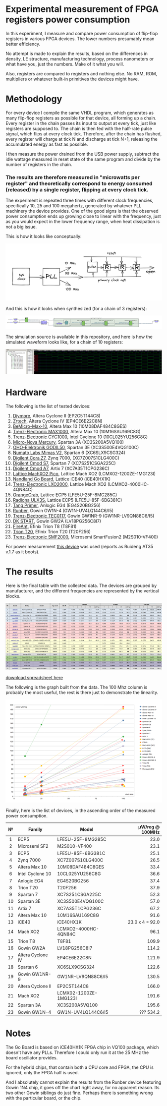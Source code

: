 # Experimental measurement of FPGA registers power consumption

In this experiment, I measure and compare power consumption of flip-flop registers in various FPGA devices. The lower numbers presumably mean better efficiency.

No attempt is made to explain the results, based on the differences in density, LE structure, manufacturing technology, process nanometers or what have you, just the numbers. Make of it what you will.

Also, registers are compared to registers and nothing else. No RAM, ROM, multipliers or whatever built-in primitives the devices might have.

# Methodology

For every device I compile the same VHDL program, which generates as many flip-flop registers as possible for that device, all forming up a chain. Every register in the chain passes its input to output at every tick, just like registers are supposed to. The chain is then fed with the half-rate pulse signal, which flips at every clock tick. Therefore, after the chain has flushed, every register will charge at tick N and discharge at tick N+1, releasing the accumulated energy as fast as possible.

I then measure the power drained from the USB power supply, subtract the idle wattage measured in reset state of the same program and divide by the number of registers in the chain. 

### The results are therefore measured in "microwatts per register" and theoretically correspond to energy consumed (released) by a single register, flipping at every clock tick.

The experiment is repeated three times with different clock frequencies, specifically 10, 25 and 100 megahertz, generated by whatever PLL machinery the device provides. One of the good signs is that the observed power consumption ends up growing close to linear with the frequency, just as you would expect in the lower frequency range, when heat dissipation is not a big issue.

This is how it looks like conceptually:

![Sketch](/images/power_draft.png)

And this is how it looks when synthesized (for a chain of 3 registers):

![Scheme](/images/power_tech.png)

The simulation source is available in this repository, and here is how the simulated waveform looks like, for a chain of 10 registers:

![Waveform](/images/power_waveform.png)

# Hardware

The following is the list of tested devices:

1. [Diymore](https://www.diymore.cc/products/eprom-5v-altera-fpga-cycloneii-ep2c5t144-minimum-system-development-board-usb-blaster-mini-usb-cable-10pin-jtag-connection-cable), Altera Cyclone II (EP2C5T144C8)
2. [Zrtech](https://www.youtube.com/watch?v=X9qC44bT3r4), Altera Cyclone IV (EP4CE6E22C8N)
3. [BeMicro-Max-10](https://community.intel.com/t5/FPGA-Wiki/BeMicro-Max-10/ta-p/735231), Altera Max 10 (10M08DAF484C8GES)
4. [Trenz-Electronic MAX1000](https://shop.trenz-electronic.de/en/TEI0001-03-16-C8A-MAX1000-IoT-Maker-Board-16-kLE-32-MByte-SDRAM), Altera Max 10 (10M16SAU169C8G)
5. [Trenz-Electronic CYC1000](https://shop.trenz-electronic.de/en/Products/Trenz-Electronic/CYC1000-Intel-Cyclone-10/), Intel Cyclone 10 (10CL025YU256C8G)
6. [Micro-Nova Mercury](https://www.micro-nova.com/mercury), Spartan 3A (XC3S200A5VQ100)
7. [OHO-Elektronik GODIL50](http://www.oho-elektronik.de/pics/UM_GODIL.pdf), Spartan 3E (XC3S500E4VQG100C)
8. [Numato Labs Mimas V2](https://numato.com/product/mimas-v2-spartan-6-fpga-development-board-with-ddr-sdram/), Spartan 6 (XC6SLX9CSG324)
9. [Digilent Cora Z7](https://digilent.com/reference/programmable-logic/cora-z7/start), Zynq 7000, (XC7Z007S1CLG400C)
10. [Digilent Cmod S7](https://digilent.com/reference/programmable-logic/cmod-s7/start), Spartan 7 (XC7S251CSGA225C)
11. [Digilent Cmod A7](https://digilent.com/reference/programmable-logic/cmod-a7/start), Artix 7 (XC7A35T1CPG236C)
12. [Lattice MachXO2 Pico](https://www.latticesemi.com/alpha-mxo2-pico-kit), Lattice Mach XO2 (LCMX02-1200ZE-1MG123I)
13. [Nandland Go Board](https://www.nandland.com/blog/go-board-introduction.html), Lattice iCE40 (iCE40HX1K)
14. [Trenz-Electronic LXO2000](https://shop.trenz-electronic.de/en/TEL0001-02-LXO2000-with-Lattice-XO2-4000-On-Board-USB/JTAG-2.5-x-6.15-cm), Lattice Mach XO2 (LCMXO2-4000HC-4QN84C)
15. [OrangeCrab](https://1bitsquared.com/products/orangecrab), Lattice ECP5 (LFE5U-25F-8MG285C)
16. [Radiona ULX3S](https://www.crowdsupply.com/radiona/ulx3s), Lattice ECP5 (LFE5U-85F-6BG381C)
17. [Tang Primer](https://tang.sipeed.com/en/), Anlogic EG4 (EG4S20BG256)
18. [Runber](https://www.seeedstudio.com/Gowin-RUNBER-Development-Board-p-4779.html), Gowin GW1N-4 (GW1N-UV4LQ144C6/I5)
19. [Trenz-Electronic TEC0117](https://shop.trenz-electronic.de/en/TEC0117-01-FPGA-Module-with-GOWIN-LittleBee-and-8-MByte-internal-SDRAM), Gowin GW1NR-9 (GW1NR-LV9QN88C6/I5)
20. [DK START](https://gowinsemi.com/en/support/devkits_detail/31/), Gowin GW2A (LV18PG256C8I7)
21. [FireAnt](https://www.crowdsupply.com/jungle-elec/fireant), Efinix Trion T8 (T8F81)
22. [Trion T20](https://www.efinixinc.com/products-devkits-triont20.html), Efinix Trion T20 (T20F256)
23. [Trenz-Electronic SMF2000](https://shop.trenz-electronic.de/en/TEM0001-01A-010C-SMF2000-FPGA-Module-with-Microsemi-SmartFusion2-8-MByte-SDRAM), Microsemi SmartFusion2 (M2S010-VF400)

For power measurement [this device](https://www.amazon.de/-/en/gp/product/B07W6MWNMV/) was used (reports as Ruideng AT35 v.1.7 as it boots).

# The results

Here is the final table with the collected data. The devices are grouped by manufacturer, and the different frequencies are represented by the vertical blocks.

![Scheme](/images/power_table.png)

[download spreadsheet here](https://github.com/targeted/fpga-reg-power/blob/main/docs/power_data.ods?raw=true)

The following is the graph built from the data. The 100 Mhz column is probably the most useful, the rest is there just to demonstrate the linearity.

![Scheme](/images/power_graph.png)

Finally, here is the list of devices, in the ascending order of the measured power consumption.

|  №  | Family            | Model                 | µW/reg @ 100MHz   |
| :-: | ----------------- | --------------------- | ----------------: |
| 1   | ECP5              | LFE5U-25F-8MG285C     |              23.0 |
| 2   | Microsemi SF2     | M2S010-VF400          |              23.1 |
| 3   | ECP5              | LFE5U-85F-6BG381C     |              25.1 |
| 4   | Zynq 7000         | XC7Z007S1CLG400C      |              26.5 |
| 5   | Altera Max 10     | 10M08DAF484C8GES      |              33.4 |
| 6   | Intel Cyclone 10  | 10CL025YU256C8G       |              36.6 |
| 7   | Anlogic EG4       | EG4S20BG256           |              37.4 |
| 8   | Trion T20         | T20F256               |              37.9 |
| 9   | Spartan 7         | XC7S251CSGA225C       |              52.3 |
| 10  | Spartan 3E        | XC3S500E4VQG100C      |              57.0 |
| 11  | Artix 7           | XC7A35T1CPG236C       |              67.2 |
| 12  | Altera Max 10     | 10M16SAU169C8G        |              91.6 |
| 13  | iCE40             | iCE40HX1K             |   23.0 x 4 = 92.0 |
| 14  | Mach XO2          | LCMXO2-4000HC-4QN84C  |              96.1 |
| 15  | Trion T8          | T8F81                 |             109.9 |
| 16  | Gowin GW2A        | LV18PG256C8I7         |             114.2 |
| 17  | Altera Cyclone IV | EP4CE6E22C8N          |             121.9 |
| 18  | Spartan 6         | XC6SLX9CSG324         |             122.6 |
| 19  | Gowin GW1NR-9     | GW1NR-LV9QN88C6/I5    |             130.5 |
| 20  | Altera Cyclone II | EP2C5T144C8           |             166.0 |
| 21  | Mach XO2          | LCMX02-1200ZE-1MG123I |             191.6 |
| 22  | Spartan 3A        | XC3S200A5VQ100        |             195.6 |
| 23  | Gowin GW1N-4      | GW1N-UV4LQ144C6/I5    |         ??? 534.2 |

# Notes

The Go Board is based on iCE40HX1K FPGA chip in VQ100 package, which doesn't have any PLLs. Therefore I could only run it at the 25 MHz the board oscillator provides.

For the hybrid chips, that contain both a CPU core and FPGA, the CPU is ignored, only the FPGA half is used.

And I absolutely cannot explain the results from the Runber device featuring Gowin 1N4 chip, it goes off the chart right away, for no apparent reason. Its two other Gowin siblings do just fine. Perhaps there is something wrong with the particular board, or the chip.

